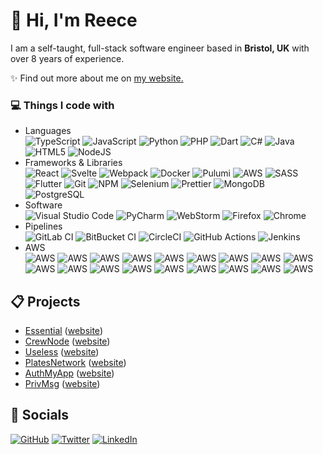 <h1>👋 Hi, I'm Reece</h1>

<p>I am a self-taught, full-stack software engineer based in <b>Bristol, UK</b> with over 8 years of experience.</p>

<p>
✨️ Find out more about me on <a href="https://reece.biz/">my website.</a><br />
</p>

<h3>💻 Things I code with</h3>
<p>
  <ul>
    <li>
      Languages <br />
      <img alt="TypeScript" src="https://img.shields.io/badge/-TypeScript-007ACC?style=flat&logo=typescript&logoColor=white" />
      <img alt="JavaScript" src="https://img.shields.io/badge/-JavaScript-F0DB4F?style=flat&logo=php&logoColor=white" />
      <img alt="Python" src="https://img.shields.io/badge/-Python-4584b6?style=flat&logo=python&logoColor=white" />
      <img alt="PHP" src="https://img.shields.io/badge/-PHP-474A8A?style=flat&logo=php&logoColor=white" />
      <img alt="Dart" src="https://img.shields.io/badge/-Dart-4597ce?style=flat&logo=dart&logoColor=white" />
      <img alt="C#" src="https://img.shields.io/badge/-C%23-007ACC?style=flat&logo=c-sharp&logoColor=white" />
      <img alt="Java" src="https://img.shields.io/badge/-Java-f89820?style=flat&logo=Java&logoColor=white" />
      <img alt="HTML5" src="https://img.shields.io/badge/-HTML5-E34F26?style=flat&logo=html5&logoColor=white" />
      <img alt="NodeJS" src="https://img.shields.io/badge/-NodeJS-43853d?style=flat&logo=Node.js&logoColor=white" />
    </li>
    <li>
      Frameworks &amp; Libraries <br />
      <img alt="React" src="https://img.shields.io/badge/-React-45b8d8?style=flat&logo=react&logoColor=white" />
      <img alt="Svelte" src="https://img.shields.io/badge/-Svelte-aa1e1e?style=flat&logo=Svelte&logoColor=white" />
      <img alt="Webpack" src="https://img.shields.io/badge/-Webpack-8DD6F9?style=flat&logo=webpack&logoColor=white" /> 
      <img alt="Docker" src="https://img.shields.io/badge/-Docker-46a2f1?style=flat&logo=docker&logoColor=white" />
      <img alt="Pulumi" src="https://img.shields.io/badge/-Pulumi-f26e7e?style=flat&logo=pulumi&logoColor=white" />
      <img alt="AWS" src="https://img.shields.io/badge/-AWS-FF9900?style=flat&logo=amazon&logoColor=white" />
      <img alt="SASS" src="https://img.shields.io/badge/-Sass-CC6699?style=flat&logo=sass&logoColor=white" />
      <img alt="Flutter" src="https://img.shields.io/badge/-Flutter-42A5F5?style=flat&logo=flutter&logoColor=white" />
      <img alt="Git" src="https://img.shields.io/badge/-Git-F05032?style=flat&logo=git&logoColor=white" />
      <img alt="NPM" src="https://img.shields.io/badge/-NPM-CB3837?style=flat&logo=npm&logoColor=white" />
      <img alt="Selenium" src="https://img.shields.io/badge/-Selenium-777e7a?style=flat&logo=selenium&logoColor=white" />
      <img alt="Prettier" src="https://img.shields.io/badge/-Prettier-F7B93E?style=flat&logo=prettier&logoColor=white" />
      <img alt="MongoDB" src="https://img.shields.io/badge/-MongoDB-13aa52?style=flat&logo=mongodb&logoColor=white" />
      <img alt="PostgreSQL" src="https://img.shields.io/badge/-PostgreSQL-336791?style=flat&logo=postgresql&logoColor=white" />
    </li>
    <li>
      Software <br />
      <img alt="Visual Studio Code" src="https://img.shields.io/badge/-Visual%20Studio%20Code-007ACC?style=flat&logo=visual-studio-code&logoColor=white" />
      <img alt="PyCharm" src="https://img.shields.io/badge/-PyCharm-4584b6?style=flat&logo=PyCharm&logoColor=white" />
      <img alt="WebStorm" src="https://img.shields.io/badge/-WebStorm-F0DB4F?style=flat&logo=webstorm&logoColor=white" />
      <img alt="Firefox" src="https://img.shields.io/badge/-Firefox-E66000?style=flat&logo=firefox&logoColor=white" />
      <img alt="Chrome" src="https://img.shields.io/badge/-Chrome-1a73e8?style=flat&logo=google-chrome&logoColor=white" />
    </li>
    <li>
      Pipelines <br />
      <img alt="GitLab CI" src="https://img.shields.io/badge/-GitLab%20CI-FC6D26?style=flat&logo=gitlab&logoColor=white" />
      <img alt="BitBucket CI" src="https://img.shields.io/badge/-BitBucket%20CI-0052CC?style=flat&logo=bitbucket&logoColor=white" />
      <img alt="CircleCI" src="https://img.shields.io/badge/-CircleCI-343434?style=flat&logo=circleci&logoColor=white" />
      <img alt="GitHub Actions" src="https://img.shields.io/badge/-GitHub%20Actions-2088FF?style=flat&logo=githubactions&logoColor=white" />
      <img alt="Jenkins" src="https://img.shields.io/badge/-Jenkins-D24939?style=flat&logo=jenkins&logoColor=white" />
    </li>
    <li>
      AWS <br/>
      <img alt="AWS" src="https://img.shields.io/badge/-S3-64A639?style=flat&logo=amazons3&logoColor=white" />
      <img alt="AWS" src="https://img.shields.io/badge/-Lambda-F78F04?style=flat&logo=awslambda&logoColor=white" />
      <img alt="AWS" src="https://img.shields.io/badge/-ECR-F78F04?style=flat&logo=elastic&logoColor=white" />
      <img alt="AWS" src="https://img.shields.io/badge/-RDS-F78F04?style=flat&logo=amazonrds&logoColor=white" />
      <img alt="AWS" src="https://img.shields.io/badge/-Step%20Functions-F34582?style=flat&logo=amazon&logoColor=white" />
      <img alt="AWS" src="https://img.shields.io/badge/-CloudFormation-F34582?style=flat&logo=amazon&logoColor=white" />
      <img alt="AWS" src="https://img.shields.io/badge/-CloudWatch-F34582?style=flat&logo=amazoncloudwatch&logoColor=white" />
      <img alt="AWS" src="https://img.shields.io/badge/-SNS-F34582?style=flat&logo=amazon&logoColor=white" />
      <img alt="AWS" src="https://img.shields.io/badge/-SSM-F34582?style=flat&logo=amazon&logoColor=white" />
      <img alt="AWS" src="https://img.shields.io/badge/-SQS-F34582?style=flat&logo=amazonsqs&logoColor=white" />
      <img alt="AWS" src="https://img.shields.io/badge/-CodeBuild-4C70F1?style=flat&logo=amazon&logoColor=white" />
      <img alt="AWS" src="https://img.shields.io/badge/-DynamoDB-4C70F1?style=flat&logo=amazondynamodb&logoColor=white" />
      <img alt="AWS" src="https://img.shields.io/badge/-API%20Gateway-975FF5?style=flat&logo=amazon&logoColor=white" />
      <img alt="AWS" src="https://img.shields.io/badge/-Route%2053-975FF5?style=flat&logo=amazonroute53&logoColor=white" />
      <img alt="AWS" src="https://img.shields.io/badge/-CloudFront-975FF5?style=flat&logo=amazon&logoColor=white" />
      <img alt="AWS" src="https://img.shields.io/badge/-VPC-975FF5?style=flat&logo=amazon&logoColor=white" />
      <img alt="AWS" src="https://img.shields.io/badge/-IAM-F54749?style=flat&logo=amazon&logoColor=white" />
      <img alt="AWS" src="https://img.shields.io/badge/-Cognito-F54749?style=flat&logo=amazon&logoColor=white" />
    </li>
  </ul>
</p>
<h2>📋 Projects</h2>
<p>
  <ul>
    <li><a href="https://github.com/EssentialSRV">Essential</a> (<a href="https://essentialsrv.com/">website</a>)</li>
    <li><a href="https://github.com/CrewNode">CrewNode</a> (<a href="https://crewnode.net/">website</a>)</li>
    <li><a href="https://github.com/UselessCrypto">Useless</a> (<a href="https://uselesscrypto.com/">website</a>)</li>
    <li><a href="https://github.com/PlatesNetwork">PlatesNetwork</a> (<a href="https://plates.network/">website</a>)</li>
    <li><a href="https://github.com/AuthMyApp">AuthMyApp</a> (<a href="https://authmy.app/">website</a>)</li>
    <li><a href="https://github.com/PrivMsgMe">PrivMsg</a> (<a href="https://privmsg.me/">website</a>)</li>
  </ul>
</p>
<h2>🔗 Socials</h2>
<p>
  <a href="https://github.com/reecebenson" target="_blank">
    <img alt="GitHub" src="https://img.shields.io/badge/GitHub-%2312100E.svg?&style=flat&logo=Github&logoColor=white" /></a>
  <a href="https://twitter.com/reecethedev" target="_blank">
    <img alt="Twitter" src="https://img.shields.io/badge/Twitter-%231DA1F2.svg?&style=flat&logo=twitter&logoColor=white" /></a>
  <a href="https://www.linkedin.com/in/reecebenson" target="_blank">
    <img alt="LinkedIn" src="https://img.shields.io/badge/LinkedIn-%230077B5.svg?&style=flat&logo=linkedin&logoColor=white" /></a>
</p>
